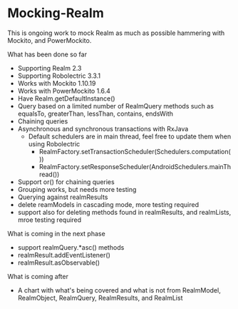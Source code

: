 # Mocking-Realm

This is ongoing work to mock Realm as much as possible hammering with Mockito, and PowerMockito.

What has been done so far
- Supporting Realm 2.3
- Supporting Robolectric 3.3.1
- Works with Mockito 1.10.19
- Works with PowerMockito 1.6.4
- Have Realm.getDefaultInstance()
- Query based on a limited number of RealmQuery methods such as equalsTo, greaterThan, lessThan, contains, endsWith
- Chaining queries
- Asynchronous and synchronous transactions with RxJava
    - Default schedulers are in main thread, feel free to update them when using Robolectric
        - RealmFactory.setTransactionScheduler(Schedulers.computation())
        - RealmFactory.setResponseScheduler(AndroidSchedulers.mainThread())
- Support or() for chaining queries
- Grouping works, but needs more testing
- Querying against realmResults
- delete reamModels in cascading mode, more testing required
- support also for deleting methods found in realmResults, and realmLists, mroe testing required

What is coming in the next phase
- support realmQuery.*asc() methods
- realmResult.addEventListener()
- realmResult.asObservable()

What is coming after
- A chart with what's being covered and what is not from RealmModel, RealmObject, RealmQuery, RealmResults, and RealmList